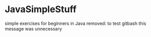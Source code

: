 # JavaSimpleStuff
simple exercises for beginners in Java
removed: to test gitbash
this message was unnecessary

